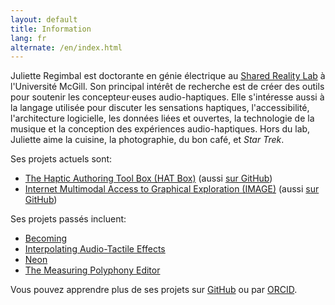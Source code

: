 ```yaml
---
layout: default
title: Information
lang: fr
alternate: /en/index.html
---
```


Juliette Regimbal est doctorante en génie électrique au [Shared Reality Lab](https://srl.mcgill.ca) à l'Université McGill.
Son principal intérêt de recherche est de créer des outils pour soutenir les concepteur·euses audio-haptiques.
Elle s'intéresse aussi à la langage utilisée pour discuter les sensations haptiques, l'accessibilité, l'architecture logicielle, les données liées et ouvertes, la technologie de la musique et la conception des expériences audio-haptiques.
Hors du lab, Juliette aime la cuisine, la photographie, du bon café, et *Star Trek*.

Ses projets actuels sont:

* [The Haptic Authoring Tool Box (HAT Box)](https://srl.mcgill.ca/hat-box) (aussi [sur GitHub](https://github.com/JRegimbal/hat-box))
* [Internet Multimodal Access to Graphical Exploration (IMAGE)](https://image.a11y.mcgill.ca) (aussi [sur GitHub](https://github.com/Shared-Reality-Lab/IMAGE-server))

Ses projets passés incluent:

* [Becoming](https://sonicarts.ucsd.edu/research/becoming.html)
* [Interpolating Audio-Tactile Effects](https://github.com/JRegimbal/mmi)
* [Neon](https://github.com/DDMAL/Neon)
* [The Measuring Polyphony Editor](https://github.com/MeasuringPolyphony/mp_editor)

Vous pouvez apprendre plus de ses projets sur [GitHub](https://github.com/JRegimbal) ou par [ORCID](https://orcid.org/0000-0003-4902-046X).
